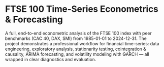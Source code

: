 # FTSE 100 Time-Series Econometrics & Forecasting
A full, end-to-end econometric analysis of the FTSE 100 index with peer benchmarks (CAC 40, DAX, SMI) from 1985-01-01 to 2024-12-31.
The project demonstrates a professional workflow for financial time-series: data engineering, exploratory analysis, stationarity testing, cointegration & causality, ARIMA forecasting, and volatility modeling with GARCH — all wrapped in clear diagnostics and evaluation.

